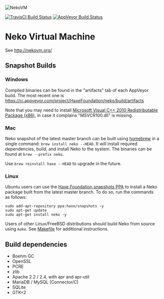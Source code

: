![NekoVM](http://nekovm.org/img/header.jpg)

[![TravisCI Build Status](https://travis-ci.org/HaxeFoundation/neko.svg?branch=master)](https://travis-ci.org/HaxeFoundation/neko)
[![AppVeyor Build Status](https://ci.appveyor.com/api/projects/status/github/HaxeFoundation/neko?branch=master&svg=true)](https://ci.appveyor.com/project/HaxeFoundation/neko)

# Neko Virtual Machine

See http://nekovm.org/

## Snapshot Builds

### Windows

Compiled binaries can be found in the "artifacts" tab of each AppVeyor build. The most recent one is
https://ci.appveyor.com/project/HaxeFoundation/neko/build/artifacts

Note that you may need to install [Microsoft Visual C++ 2010 Redistributable Package (x86)](https://www.microsoft.com/en-us/download/details.aspx?id=5555), in case it complains "MSVCR100.dll" is missing.

### Mac

Neko snapshot of the latest master branch can be built using [homebrew](http://brew.sh/) in a single command: `brew install neko --HEAD`. It will install required dependencies, build, and install Neko to the system. The binaries can be found at `brew --prefix neko`.

Use `brew reinstall haxe --HEAD` to upgrade in the future.

### Linux

Ubuntu users can use the [Haxe Foundation snapshots PPA](https://launchpad.net/~haxe/+archive/ubuntu/snapshots) to install a Neko package built from the latest master branch. To do so, run the commands as follows:
```
sudo add-apt-repository ppa:haxe/snapshots -y
sudo apt-get update
sudo apt-get install neko -y
```

Users of other Linux/FreeBSD distributions should build Neko from source using `make`. See [Makefile](Makefile) for additional instructions.

## Build dependencies

* Boehm GC
* OpenSSL
* PCRE
* zlib
* Apache 2.2 / 2.4, with apr and apr-util
* MariaDB / MySQL (Connector/C)
* SQLite
* GTK+2
